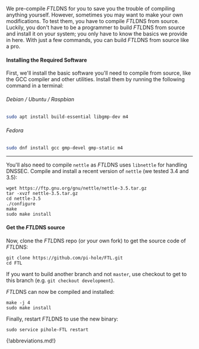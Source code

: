 We pre-compile *FTL*DNS for you to save you the trouble of compiling anything yourself. However, sometimes you may want to make your own modifications. To test them, you have to compile *FTL*DNS from source. Luckily, you don't have to be a programmer to build *FTL*DNS from source and install it on your system; you only have to know the basics we provide in here. With just a few commands, you can build *FTL*DNS from source like a pro.

#### Installing the Required Software
First, we'll install the basic software you'll need to compile from source, like the GCC compiler and other utilities.
Install them by running the following command in a terminal:
###### Debian / Ubuntu / Raspbian
```bash
sudo apt install build-essential libgmp-dev m4
```
###### Fedora
```bash
sudo dnf install gcc gmp-devel gmp-static m4
```

---

You'll also need to compile `nettle` as *FTL*DNS uses `libnettle` for handling DNSSEC. Compile and install a recent version of `nettle` (we tested 3.4 and 3.5):
```
wget https://ftp.gnu.org/gnu/nettle/nettle-3.5.tar.gz
tar -xvzf nettle-3.5.tar.gz
cd nettle-3.5
./configure
make
sudo make install
```

#### Get the *FTL*DNS source
Now, clone the *FTL*DNS repo (or your own fork) to get the source code of *FTL*DNS:
```
git clone https://github.com/pi-hole/FTL.git
cd FTL
```

If you want to build another branch and not `master`, use checkout to get to this branch (e.g. `git checkout development`).

*FTL*DNS can now be compiled and installed:
```
make -j 4
sudo make install
```

Finally, restart *FTL*DNS to use the new binary:
```
sudo service pihole-FTL restart
```

{!abbreviations.md!}
